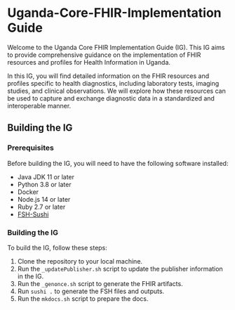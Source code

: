 # Uganda-Core-FHIR-Implementation Guide

Welcome to the Uganda Core FHIR Implementation Guide (IG). This IG aims to provide comprehensive guidance on the implementation of FHIR resources and profiles for Health Information in Uganda.

In this IG, you will find detailed information on the FHIR resources and profiles specific to health diagnostics, including laboratory tests, imaging studies, and clinical observations. We will explore how these resources can be used to capture and exchange diagnostic data in a standardized and interoperable manner.

## Building the IG

### Prerequisites

Before building the IG, you will need to have the following software installed:

- Java JDK 11 or later
- Python 3.8 or later
- Docker
- Node.js 14 or later
- Ruby 2.7 or later
- [FSH-Sushi](https://fshschool.org/docs/sushi/installation/)

### Building the IG

To build the IG, follow these steps:

1. Clone the repository to your local machine.
2. Run the `_updatePublisher.sh` script to update the publisher information in the IG.
3. Run the `_genonce.sh` script to generate the FHIR artifacts.
4. Run `sushi .` to generate the FSH files and outputs.
5. Run the `mkdocs.sh` script to prepare the docs.